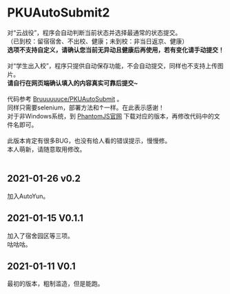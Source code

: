 # PKUAutoSubmit2
对“云战役”，程序会自动判断当前状态并选择最通常的状态提交。<br>
（已到校：留宿宿舍、不出校、健康；未到校：非当日返京、健康）<br>
**选项不支持自定义，请确认您当前无异动且健康后再使用，若有变化请手动提交！** <br><br>
对“学生出入校”，程序只提供自动保存功能，不会自动提交，同样也不支持上传图片。<br>
**请自行在网页端确认填入的内容真实可靠后提交~**<br>
<br>
代码参考 [Bruuuuuuce/PKUAutoSubmit](https://github.com/Bruuuuuuce/PKUAutoSubmit) 。<br>
同样只需要selenium，部署方法和↑一样。在此表示感谢！<br>
对于非Windows系统，到 [PhantomJS官网](https://phantomjs.org/download.html) 下载对应的版本，再修改代码中的文件名即可。<br>
<br>
此版本肯定有很多BUG，也没有给人看的错误提示，慢慢修。<br>
本人萌新，请随意取用修改。<br>
<br>
## 2021-01-26 v0.2
加入AutoYun。 <br>

## 2021-01-15 V0.1.1
加入了宿舍园区等三项。<br>
咕咕咕。<br>

## 2021-01-11 V0.1
最初的版本，粗制滥造，但是能跑。